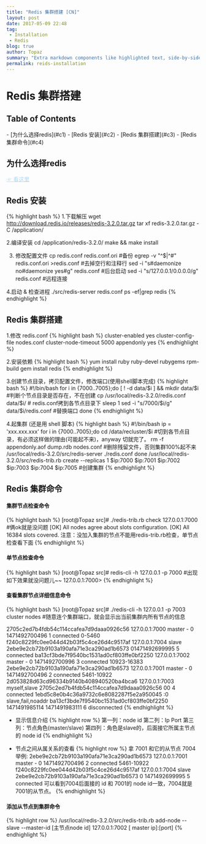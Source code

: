 ```yaml
---
title: "Redis 集群搭建 [CN]"
layout: post
date: 2017-05-09 22:48
tag:
 - Installation
 - Redis
blog: true
author: Topaz
summary: "Extra markdown components like highlighted text, side-by-side items, starring/highlighting a blog or project, and embedding gists, videos etc"
permalink: reids-installation
---
```

<h1 class="title"> Redis 集群搭建 </h1>

<h2> Table of Contents </h2>
- [为什么选择redis](#c1)
- [Redis 安装](#c2)
- [Redis 集群搭建](#c3)
- [Redis 集群命令](#c4)

<h2 id="c1"> 为什么选择redis </h2>
<a style="color: #AED6F1" href="https://www.jianshu.com/p/238372c25669"> ☞ 看这里</a>

<h2 id="c2"> Redis 安装 </h2>

{% highlight bash %}
1.下载解压
 wget http://download.redis.io/releases/redis-3.2.0.tar.gz
 tar xf redis-3.2.0.tar.gz -C /application/

2.编译安装
 cd /application/redis-3.2.0/
 make && make install

3. 修改配置文件
 cp redis.conf redis.conf.ori  #备份
 egrep -v "^$|^#" redis.conf.ori >redis.conf #去掉空行和注释行
 sed -i "s#daemonize no#daemonize yes#g" redis.conf #后台启动
 sed -i "s/127.0.0.1/0.0.0.0/g" redis.conf #远程连接

4.启动 & 检查进程
 ./src/redis-server redis.conf
 ps -ef|grep redis
{% endhighlight %}


<h2 id="c3"> Redis 集群搭建 </h2>

1.修改 redis.conf
{% highlight bash %}
 cluster-enabled yes
 cluster-config-file nodes.conf
 cluster-node-timeout 5000
 appendonly yes
{% endhighlight %}

2.安装依赖
{% highlight bash %}
 yum install ruby ruby-devel rubygems rpm-build
 gem install redis
{% endhighlight %}

3.创建节点目录，拷贝配置文件，修改端口(使用shell脚本完成)
{% highlight bash %}
 #!/bin/bash
 for i in {7000..7005};do
 	[ ! -d data/$i ] && mkdir data/$i  #判断个节点目录是否存在，不在创建
 	cp /usr/local/redis-3.2.0/redis.conf  data/$i/ # redis.conf拷到各节点目录下
 	sleep 1
 	sed -i "s/7000/$i/g"  data/$i/redis.conf  #替换端口
 done
{% endhighlight %}

4.起集群 (还是用 shell 脚本)
{% highlight bash %}
 #!/bin/bash
 ip = 'xxx.xxx.xxx'
 for i in {7000..7005};do
	cd /data/recluster/$i  #切到各节点目录，有必须这样做的理由(可能起不来)，anyway 切就完了。
	rm -f appendonly.aof  dump.rdb  nodes.conf  #删除残留文件，否则集群100%起不来
    /usr/local/redis-3.2.0/src/redis-server ./redis.conf
 done
 /usr/local/redis-3.2.0/src/redis-trib.rb create --replicas 1 $ip:7000 $ip:7001 $ip:7002  $ip:7003 $ip:7004 $ip:7005  #创建集群
{% endhighlight %}


<h2 id="c4"> Redis 集群命令 </h2>

#### 集群节点检查命令
{% highlight bash %}
 [root@Topaz src]# ./redis-trib.rb check 127.0.0.1:7000 #俩ok就是没问题
 [OK] All nodes agree about slots configuration.
 [OK] All 16384 slots covered.
 注意：没加入集群的节点不能用redis-trib.rb检查，单节点检查看下面
{% endhighlight %}


#### 单节点检查命令
{% highlight bash %}
 [root@Topaz src]# redis-cli -h 127.0.0.1 -p 7000 #出现如下效果就没问题儿~~
 127.0.0.1:7000>
{% endhighlight %}

#### 查看集群节点详细信息命令

{% highlight bash %}
 [root@Topaz src]# ./redis-cli -h 127.0.0.1 -p 7003 cluster nodes #随意连个集群端口，就会显示出当前集群内所有节点的信息

 2705c2ed7b4fdb54c114ccafea7d9daaa0926c56 127.0.0.1:7000 master - 0 1471492700496 1 connected 0-5460
 f240c8229fc0ee044d42b03f5c4ce26d4c9517af 127.0.0.1:7004 slave 	2ebe9e2cb72b9103a190afa71e3ca290ad1b6573  01471492699995 5 connected
 ba13cf3bde7f9540bc1531ad0cf803ffe0bf2250 127.0.0.1:7002 master - 0 1471492700996 3 connected 	10923-16383
 2ebe9e2cb72b9103a190afa71e3ca290ad1b6573 127.0.0.1:7001 master - 0 1471492700496 2 connected 5461-10922
 2d053828d63cd96334b9140b408940520ba4bca6 127.0.0.1:7003 myself,slave 2705c2ed7b4fdb54c114ccafea7d9daaa0926c56 00 4 connected
 1ebd5c8e0b4c36a9732c6e8082287f5e2a950045 :0 slave,fail,noaddr ba13cf3bde7f9540bc1531ad0cf803ffe0bf2250  1471491985114 1471491983111 6 disconnected
 {% endhighlight %}

- 显示信息介绍
{% highlight row %}
 第一列：node id
 第二列：Ip Port
 第三列：节点角色(master/slave)
 第四列：角色是slave的，后面接它所属主节点的 node id
{% endhighlight %}

- 节点之间从属关系的查看
{% highlight row %}
 拿 7001 和它的从节点 7004 举例:
  2ebe9e2cb72b9103a190afa71e3ca290ad1b6573 127.0.0.1:7001 master - 0 1471492700496 2 connected 5461-10922
  f240c8229fc0ee044d42b03f5c4ce26d4c9517af 127.0.0.1:7004 slave 2ebe9e2cb72b9103a190afa71e3ca290ad1b6573  0 1471492699995 5 connected
 可以看到7004后面接的 id 和 7001的 node id一致，7004就是7001的从节点。
{% endhighlight %}


#### 添加从节点到集群命令
{% highlight row %}
 /usr/local/redis-3.2.0/src/redis-trib.rb add-node --slave --master-id [主节点node id] 127.0.0.1:7002 [ master ip]:[port]
{% endhighlight %}
